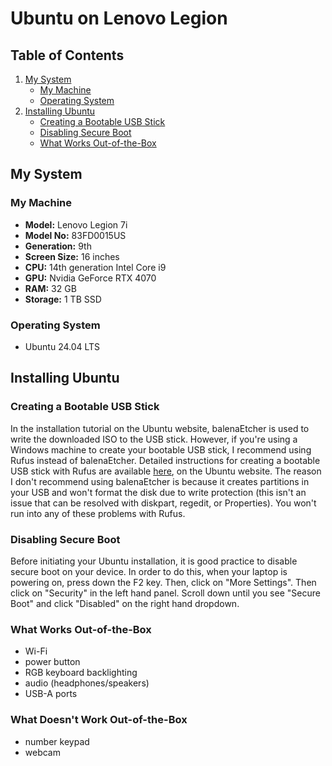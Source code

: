 # Ubuntu on Lenovo Legion

## Table of Contents
1. [My System](#my-system)
	- [My Machine](#my-machine)
	- [Operating System](#operating-system)
1. [Installing Ubuntu](#installing-ubuntu)
	- [Creating a Bootable USB Stick](#creating-a-bootable-usb-stick)
	- [Disabling Secure Boot](#disabling-secure-boot)
	- [What Works Out-of-the-Box](#what-works-out-of-the-box)

## My System
### My Machine
<ul>
	<li><b>Model:</b> Lenovo Legion 7i</li>
	<li><b>Model No:</b> 83FD0015US</li>
	<li><b>Generation:</b> 9th</li>
	<li><b>Screen Size:</b> 16 inches</li>
	<li><b>CPU:</b> 14th generation Intel Core i9</li>
	<li><b>GPU:</b> Nvidia GeForce RTX 4070</li>
	<li><b>RAM:</b> 32 GB</li>
	<li><b>Storage:</b> 1 TB SSD</li>
</ul>

### Operating System
<ul>
	<li>Ubuntu 24.04 LTS</li>
</ul>

## Installing Ubuntu
### Creating a Bootable USB Stick
In the installation tutorial on the Ubuntu website, balenaEtcher is used to write the downloaded ISO to the USB stick. However, if you're using a Windows machine to create your bootable USB stick, I recommend using Rufus instead of balenaEtcher. Detailed instructions for creating a bootable USB stick with Rufus are available <a href="https://ubuntu.com/tutorials/create-a-usb-stick-on-windows#1-overview">here</a>, on the Ubuntu website. The reason I don't recommend using balenaEtcher is because it creates partitions in your USB and won't format the disk due to write protection (this isn't an issue that can be resolved with diskpart, regedit, or Properties). You won't run into any of these problems with Rufus. 

### Disabling Secure Boot
Before initiating your Ubuntu installation, it is good practice to disable secure boot on your device. In order to do this, when your laptop is powering on, press down the F2 key. Then, click on "More Settings". Then click on "Security" in the left hand panel. Scroll down until you see "Secure Boot" and click "Disabled" on the right hand dropdown. 

### What Works Out-of-the-Box
<ul>
	<li>Wi-Fi</li>
	<li>power button</li>
	<li>RGB keyboard backlighting</li>
	<li>audio (headphones/speakers)</li>
	<li>USB-A ports</li>
</ul>

### What Doesn't Work Out-of-the-Box
<ul>
	<li>number keypad</li>
	<li>webcam</li>
</ul>
  
